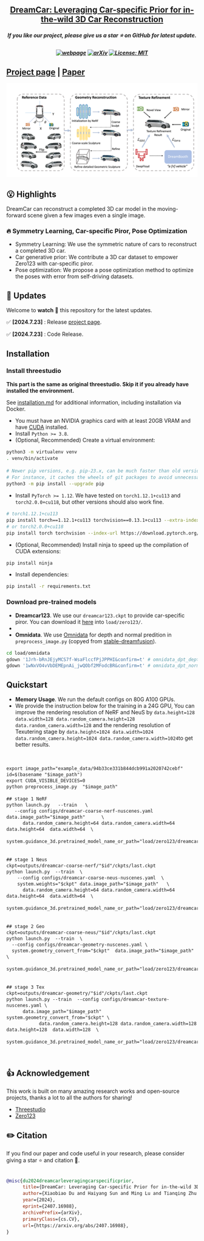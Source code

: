
<h2 align="center"> <a href="https://github.com/xiaobiaodu/DreamCar">DreamCar: Leveraging Car-specific Prior for in-the-wild 3D Car Reconstruction</a></h2>
<h5 align="center"> If you like our project, please give us a star ⭐ on GitHub for latest update.  </h2>

<h5 align="center">

[![webpage](https://img.shields.io/badge/Webpage-blue)](https://xiaobiaodu.github.io/dreamcar-project/)
[![arXiv](https://img.shields.io/badge/Arxiv-2407.16988-b31b1b.svg?logo=arXiv)](https://arxiv.org/abs/2407.16988)
[![License: MIT](https://img.shields.io/badge/License-MIT-yellow.svg)](https://github.com/xiaobiaodu/DreamCar/blob/master/LICENSE) 


</h5>

## [Project page](https://xiaobiaodu.github.io/dreamcar-project/) | [Paper](https://arxiv.org/abs/2407.16988) 


<img src="assets/method.png"/>


## 😮 Highlights

DreamCar can reconstruct a completed 3D car model in the moving-forward scene given a few images even a single image.

### 🔥 Symmetry Learning, Car-specific Piror, Pose Optimization 
- Symmetry Learning: We use the symmetric nature of cars to reconstruct a completed 3D car.
- Car generative prior: We contribute a 3D car dataset to empower Zero123 with car-specific piror.
- Pose optimization: We propose a pose optimization method to optimize the poses with error from self-driving datasets.


## 🚩 **Updates**

Welcome to **watch** 👀 this repository for the latest updates.

✅ **[2024.7.23]** : Release [project page](https://xiaobiaodu.github.io/dreamcar-project/).

✅ **[2024.7.23]** : Code Release. 





## Installation
### Install threestudio

**This part is the same as original threestudio. Skip it if you already have installed the environment.**

See [installation.md](docs/installation.md) for additional information, including installation via Docker.

- You must have an NVIDIA graphics card with at least 20GB VRAM and have [CUDA](https://developer.nvidia.com/cuda-downloads) installed.
- Install `Python >= 3.8`.
- (Optional, Recommended) Create a virtual environment:

```sh
python3 -m virtualenv venv
. venv/bin/activate

# Newer pip versions, e.g. pip-23.x, can be much faster than old versions, e.g. pip-20.x.
# For instance, it caches the wheels of git packages to avoid unnecessarily rebuilding them later.
python3 -m pip install --upgrade pip
```

- Install `PyTorch >= 1.12`. We have tested on `torch1.12.1+cu113` and `torch2.0.0+cu118`, but other versions should also work fine.

```sh
# torch1.12.1+cu113
pip install torch==1.12.1+cu113 torchvision==0.13.1+cu113 --extra-index-url https://download.pytorch.org/whl/cu113
# or torch2.0.0+cu118
pip install torch torchvision --index-url https://download.pytorch.org/whl/cu118
```

- (Optional, Recommended) Install ninja to speed up the compilation of CUDA extensions:

```sh
pip install ninja
```

- Install dependencies:

```sh
pip install -r requirements.txt
```

### Download pre-trained models
- **Dreamcar123**. We use our `dreamcar123.ckpt` to provide car-specific piror. You can download it [here](https://huggingface.co/xiaobiaodu/dreamcar123/tree/main) into `load/zero123/`. 
-
- **Omnidata**. We use [Omnidata](https://github.com/EPFL-VILAB/omnidata/tree/main/omnidata_tools/torch) for depth and normal predition in `preprocess_image.py` (copyed from [stable-dreamfusion](https://github.com/ashawkey/stable-dreamfusion)).
```sh
cd load/omnidata
gdown '1Jrh-bRnJEjyMCS7f-WsaFlccfPjJPPHI&confirm=t' # omnidata_dpt_depth_v2.ckpt
gdown '1wNxVO4vVbDEMEpnAi_jwQObf2MFodcBR&confirm=t' # omnidata_dpt_normal_v2.ckpt
```



## Quickstart
- **Memory Usage**. We run the default configs on 80G A100 GPUs.
- We provide the instruction below for the training in a 24G GPU, You can improve the rendering resolution of NeRF and NeuS by 
```data.height=128 data.width=128 data.random_camera.height=128 data.random_camera.width=128``` and  the rendering resolution of Texutering stage by
```data.height=1024 data.width=1024 data.random_camera.height=1024 data.random_camera.width=1024```to get better results. 


``` shell


export image_path="example_data/94b33ce331b844dcb991a2020742cebf"
id=$(basename "$image_path")
export CUDA_VISIBLE_DEVICES=0
python preprocess_image.py  "$image_path"

## stage 1 NeRF
python launch.py   --train   \
   --config configs/dreamcar-coarse-nerf-nuscenes.yaml data.image_path="$image_path"      \
      data.random_camera.height=64 data.random_camera.width=64   data.height=64  data.width=64  \
   system.guidance_3d.pretrained_model_name_or_path="load/zero123/dreamcar123.ckpt"   


## stage 1 Neus
ckpt=outputs/dreamcar-coarse-nerf/"$id"/ckpts/last.ckpt
python launch.py  --train  \
    --config configs/dreamcar-coarse-neus-nuscenes.yaml  \
    system.weights="$ckpt" data.image_path="$image_path"   \
      data.random_camera.height=64 data.random_camera.width=64   data.height=64  data.width=64  \
      system.guidance_3d.pretrained_model_name_or_path="load/zero123/dreamcar123.ckpt"


## stage 2 Geo
ckpt=outputs/dreamcar-coarse-neus/"$id"/ckpts/last.ckpt
python launch.py  --train  \
  --config configs/dreamcar-geometry-nuscenes.yaml \
  system.geometry_convert_from="$ckpt"  data.image_path="$image_path"  \
    system.guidance_3d.pretrained_model_name_or_path="load/zero123/dreamcar123.ckpt"


## stage 3 Tex
ckpt=outputs/dreamcar-geometry/"$id"/ckpts/last.ckpt
python launch.py --train  --config configs/dreamcar-texture-nuscenes.yaml \
      data.image_path="$image_path" system.geometry_convert_from="$ckpt" \
            data.random_camera.height=128 data.random_camera.width=128   data.height=128  data.width=128  \
        system.guidance_3d.pretrained_model_name_or_path="load/zero123/dreamcar123.ckpt"
 
 
```




## 👍 **Acknowledgement**
This work is built on many amazing research works and open-source projects, thanks a lot to all the authors for sharing!
* [Threestudio](https://github.com/threestudio-project/threestudio)
* [Zero123](https://github.com/cvlab-columbia/zero123)





## ✏️ Citation

If you find our paper and code useful in your research, please consider giving a star :star: and citation :pencil:.


```BibTeX

@misc{du2024dreamcarleveragingcarspecificprior,
      title={DreamCar: Leveraging Car-specific Prior for in-the-wild 3D Car Reconstruction}, 
      author={Xiaobiao Du and Haiyang Sun and Ming Lu and Tianqing Zhu and Xin Yu},
      year={2024},
      eprint={2407.16988},
      archivePrefix={arXiv},
      primaryClass={cs.CV},
      url={https://arxiv.org/abs/2407.16988}, 
}